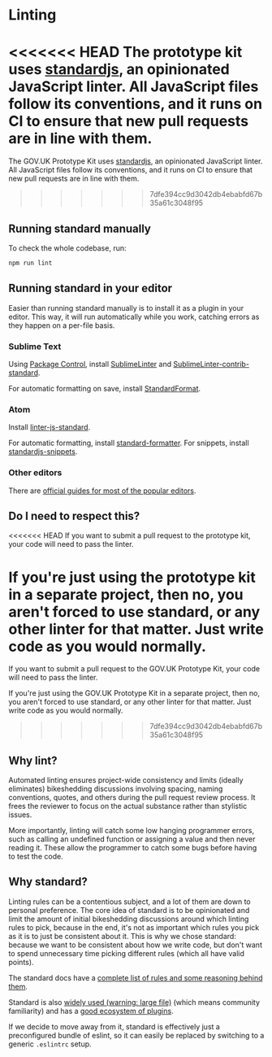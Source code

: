 # Linting

<<<<<<< HEAD
The prototype kit uses [standardjs](http://standardjs.com/), an opinionated JavaScript linter. All JavaScript files follow its conventions, and it runs on CI to ensure that new pull requests are in line with them.
=======
The GOV.UK Prototype Kit uses [standardjs](http://standardjs.com/), an opinionated JavaScript linter. All JavaScript files follow its conventions, and it runs on CI to ensure that new pull requests are in line with them.
>>>>>>> 7dfe394cc9d3042db4ebabfd67b35a61c3048f95

## Running standard manually

To check the whole codebase, run:

```bash
npm run lint
```

## Running standard in your editor

Easier than running standard manually is to install it as a plugin in your editor. This way, it will run automatically while you work, catching errors as they happen on a per-file basis.

### Sublime Text

Using [Package Control](https://packagecontrol.io/), install [SublimeLinter](http://www.sublimelinter.com/en/latest/) and [SublimeLinter-contrib-standard](https://packagecontrol.io/packages/SublimeLinter-contrib-standard).

For automatic formatting on save, install [StandardFormat](https://packagecontrol.io/packages/StandardFormat).

### Atom

Install [linter-js-standard](https://atom.io/packages/linter-js-standard).

For automatic formatting, install [standard-formatter](https://atom.io/packages/standard-formatter). For snippets, install [standardjs-snippets](https://atom.io/packages/standardjs-snippets).

### Other editors

There are [official guides for most of the popular editors](http://standardjs.com/index.html#text-editor-plugins).

## Do I need to respect this?

<<<<<<< HEAD
If you want to submit a pull request to the prototype kit, your code will need to pass the linter.

If you're just using the prototype kit in a separate project, then no, you aren't forced to use standard, or any other linter for that matter. Just write code as you would normally.
=======
If you want to submit a pull request to the GOV.UK Prototype Kit, your code will need to pass the linter.

If you're just using the GOV.UK Prototype Kit in a separate project, then no, you aren't forced to use standard, or any other linter for that matter. Just write code as you would normally.
>>>>>>> 7dfe394cc9d3042db4ebabfd67b35a61c3048f95

## Why lint?

Automated linting ensures project-wide consistency and limits (ideally eliminates) bikeshedding discussions involving spacing, naming conventions, quotes, and others during the pull request review process. It frees the reviewer to focus on the actual substance rather than stylistic issues.

More importantly, linting will catch some low hanging programmer errors, such as calling an undefined function or assigning a value and then never reading it. These allow the programmer to catch some bugs before having to test the code.

## Why standard?

Linting rules can be a contentious subject, and a lot of them are down to personal preference. The core idea of standard is to be opinionated and limit the amount of initial bikeshedding discussions around which linting rules to pick, because in the end, it's not as important which rules you pick as it is to just be consistent about it. This is why we chose standard: because we want to be consistent about how we write code, but don't want to spend unnecessary time picking different rules (which all have valid points).

The standard docs have a [complete list of rules and some reasoning behind them](http://standardjs.com/rules.html).

Standard is also [widely used (warning: large file)](https://github.com/feross/standard-packages/blob/master/all.json) (which means community familiarity) and has a [good ecosystem of plugins](http://standardjs.com/awesome.html).

If we decide to move away from it, standard is effectively just a preconfigured bundle of eslint, so it can easily be replaced by switching to a generic `.eslintrc` setup.
